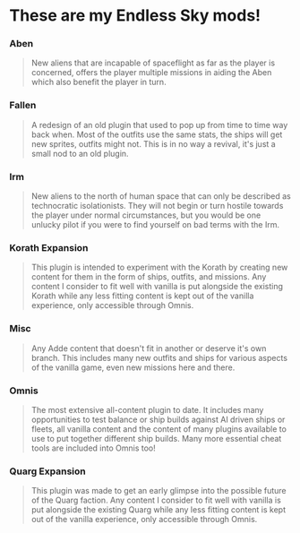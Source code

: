 # These are my Endless Sky mods!
### Aben
> New aliens that are incapable of spaceflight as far as the player is concerned, offers the player multiple missions in aiding the Aben which also benefit the player in turn.
### Fallen
> A redesign of an old plugin that used to pop up from time to time way back when. Most of the outfits use the same stats, the ships will get new sprites, outfits might not. This is in no way a revival, it's just a small nod to an old plugin.
### Irm
> New aliens to the north of human space that can only be described as technocratic isolationists. They will not begin or turn hostile towards the player under normal circumstances, but you would be one unlucky pilot if you were to find yourself on bad terms with the Irm.
### Korath Expansion
> This plugin is intended to experiment with the Korath by creating new content for them in the form of ships, outfits, and missions. Any content I consider to fit well with vanilla is put alongside the existing Korath while any less fitting content is kept out of the vanilla experience, only accessible through Omnis.
### Misc
> Any Adde content that doesn't fit in another or deserve it's own branch. This includes many new outfits and ships for various aspects of the vanilla game, even new missions here and there.
### Omnis
> The most extensive all-content plugin to date. It includes many opportunities to test balance or ship builds against AI driven ships or fleets, all vanilla content and the content of many plugins available to use to put together different ship builds. Many more essential cheat tools are included into Omnis too!
### Quarg Expansion
> This plugin was made to get an early glimpse into the possible future of the Quarg faction. Any content I consider to fit well with vanilla is put alongside the existing Quarg while any less fitting content is kept out of the vanilla experience, only accessible through Omnis.
